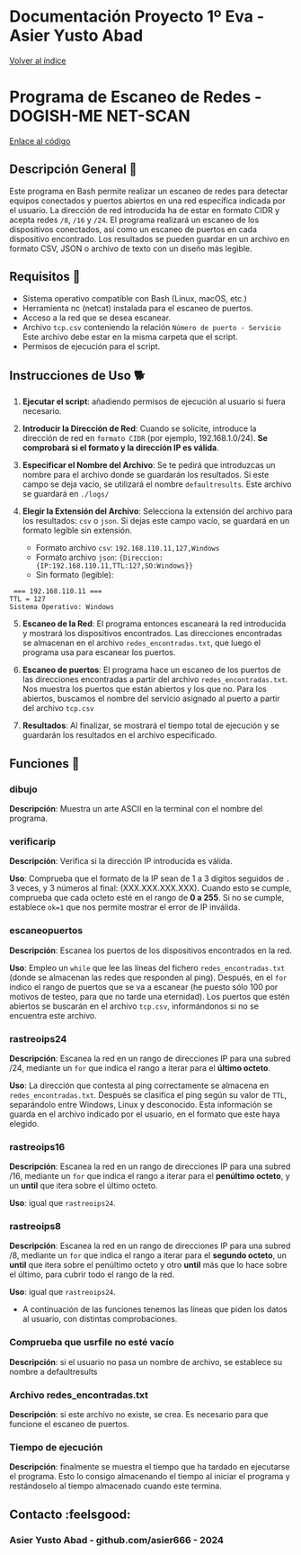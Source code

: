 # Documentación Proyecto 1º Eva - Asier Yusto Abad

[Volver al índice](../index.md)

# Programa de Escaneo de Redes - DOGISH-ME NET-SCAN 

[Enlace al código](./proye1evaAYA.sh)

## Descripción General :pig_nose:
Este programa en Bash permite realizar un escaneo de redes para detectar equipos conectados y puertos abiertos en una red específica indicada por el usuario. La dirección de red introducida ha de estar en formato CIDR y acepta redes `/8`, `/16` y `/24`. El programa realizará un escaneo de los dispositivos conectados, así como un escaneo de puertos en cada dispositivo encontrado. Los resultados se pueden guardar en un archivo en formato CSV, JSON o archivo de texto con un diseño más legible.

## Requisitos :shell: 
- Sistema operativo compatible con Bash (Linux, macOS, etc.) 
- Herramienta nc (netcat) instalada para el escaneo de puertos.
- Acceso a la red que se desea escanear.
- Archivo `tcp.csv` conteniendo la relación ``Número de puerto - Servicio`` Este archivo debe estar en la misma carpeta que el script.
- Permisos de ejecución para el script.

## Instrucciones de Uso :dog2:

1. **Ejecutar el script**: añadiendo permisos de ejecución al usuario si fuera necesario.
2. **Introducir la Dirección de Red**: Cuando se solicite, introduce la dirección de red en ``formato CIDR`` (por ejemplo, 192.168.1.0/24). **Se comprobará si el formato y la dirección IP es válida**.

3. **Especificar el Nombre del Archivo**: Se te pedirá que introduzcas un nombre para el archivo donde se guardarán los resultados. Si este campo se deja vacío, se utilizará el nombre ``defaultresults``. Este archivo se guardará en ``./logs/``

4. **Elegir la Extensión del Archivo**: Selecciona la extensión del archivo para los resultados: ``csv`` o ``json``. Si dejas este campo vacío, se guardará en un formato legible sin extensión.
    - Formato archivo `csv`: `192.168.110.11,127,Windows`
    - Formato archivo `json`: `{Direccion:{IP:192.168.110.11,TTL:127,SO:Windows}}`
    - Sin formato (legible):
```
 === 192.168.110.11 === 
TTL = 127
Sistema Operativo: Windows
```

5. **Escaneo de la Red**: El programa entonces escaneará la red introducida y mostrará los dispositivos encontrados. Las direcciones encontradas se almacenan en el archivo `redes_encontradas.txt`, que luego el programa usa para escanear los puertos.

6. **Escaneo de puertos**: El programa hace un escaneo de los puertos de las direcciones encontradas a partir del archivo `redes_encontradas.txt`. Nos muestra los puertos que están abiertos y los que no. Para los abiertos, buscamos el nombre del servicio asignado al puerto a partir del archivo `tcp.csv`

7. **Resultados**: Al finalizar, se mostrará el tiempo total de ejecución y se guardarán los resultados en el archivo especificado.

## Funciones :page_with_curl:

### dibujo
**Descripción**: Muestra un arte ASCII en la terminal con el nombre del programa.

### verificarip
**Descripción**: Verifica si la dirección IP introducida es válida.

**Uso**: Comprueba que el formato de la IP sean de 1 a 3 dígitos seguidos de `.` 3 veces, y 3 números al final: (XXX.XXX.XXX.XXX). Cuando esto se cumple, comprueba que cada octeto esté en el rango de **0 a 255**. Si no se cumple, establece ``ok=1`` que nos permite mostrar el error de IP inválida.

### escaneopuertos
**Descripción**: Escanea los puertos de los dispositivos encontrados en la red.

**Uso**: Empleo un `while` que lee las líneas del fichero `redes_encontradas.txt` (donde se almacenan las redes que responden al ping). Después, en el `for` indico el rango de puertos que se va a escanear (he puesto sólo 100 por motivos de testeo, para que no tarde una eternidad). Los puertos que estén abiertos se buscarán en el archivo `tcp.csv`, informándonos si no se encuentra este archivo. 

### rastreoips24
**Descripción**: Escanea la red en un rango de direcciones IP para una subred /24, mediante un `for` que indica el rango a iterar para el **último octeto**.

**Uso**: La dirección que contesta al ping correctamente se almacena en `redes_encontradas.txt`. Después se clasifica el ping según su valor de `TTL`, separándolo entre Windows, Linux y desconocido. Esta información se guarda en el archivo indicado por el usuario, en el formato que este haya elegido.

### rastreoips16
**Descripción**: Escanea la red en un rango de direcciones IP para una subred /16, mediante un `for` que indica el rango a iterar para el **penúltimo octeto**, y un **until** que itera sobre el último octeto.

**Uso**: igual que `rastreoips24`.

### rastreoips8
**Descripción**: Escanea la red en un rango de direcciones IP para una subred /8, mediante un `for` que indica el rango a iterar para el **segundo octeto**, un **until** que itera sobre el penúltimo octeto y otro **until** más que lo hace sobre el último, para cubrir todo el rango de la red.

**Uso**: igual que `rastreoips24`.

- A continuación de las funciones tenemos las líneas que piden los datos al usuario, con distintas comprobaciones.

### Comprueba que usrfile no esté vacío
**Descripción**: si el usuario no pasa un nombre de archivo, se establece su nombre a defaultresults

### Archivo redes_encontradas.txt
**Descripción**: si este archivo no existe, se crea. Es necesario para que funcione el escaneo de puertos.

### Tiempo de ejecución
**Descripción**: finalmente se muestra el tiempo que ha tardado en ejecutarse el programa. Esto lo consigo almacenando el tiempo al iniciar el programa y restándoselo al tiempo almacenado cuando este termina.

## Contacto :feelsgood:
### Asier Yusto Abad - github.com/asier666 - 2024